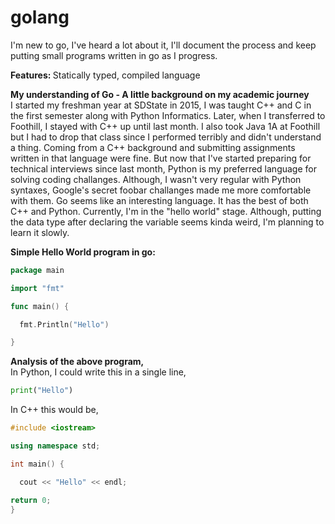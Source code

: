 # golang
I'm new to go, I've heard a lot about it, I'll document the process and keep putting small programs written in go as I progress.

<b> Features: </b> Statically typed, compiled language

<b> My understanding of Go - A little background on my academic journey</b>
<br>
I started my freshman year at SDState in 2015, I was taught C++ and C in the first semester along with Python Informatics. Later, when I transferred to Foothill, I stayed with C++ up until last month. I also took Java 1A at Foothill but I had to drop that class since I performed terribly and didn't understand a thing. Coming from a C++ background and submitting assignments written in that language were fine. But now that I've started preparing for technical interviews since last month, Python is my preferred language for solving coding challanges. Although, I wasn't very regular with Python syntaxes, Google's secret foobar challanges made me more comfortable with them. Go seems like an interesting language. It has the best of both C++ and Python. Currently, I'm in the "hello world" stage. Although, putting the data type after declaring the variable seems kinda weird, I'm planning to learn it slowly.

<b>Simple Hello World program in go:</b>
<br>

```go
package main

import "fmt"

func main() {

  fmt.Println("Hello")

}

```
<b>Analysis of the above program,</b>
<br>
In Python, I could write this in a single line,<br>
```python
print("Hello")
```
In C++ this would be,
<br>

```cpp
#include <iostream>

using namespace std;

int main() {

  cout << "Hello" << endl;

return 0;
}
```

